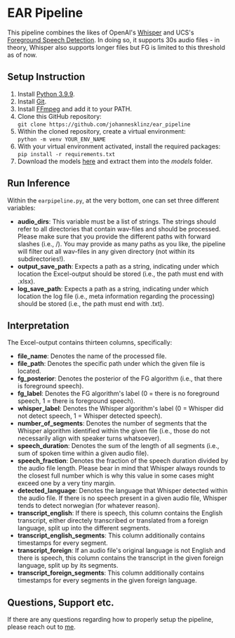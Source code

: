# EAR Pipeline
This pipeline combines the likes of OpenAI's [Whisper](https://github.com/openai/whisper) and UCS's [Foreground Speech Detection](https://github.com/usc-sail/egocentric-fg-speech-detection). In doing so, it supports 30s audio files - in theory, Whisper also supports longer files but FG is limited to this threshold as of now.
## Setup Instruction
1. Install [Python 3.9.9](https://www.python.org/downloads/release/python-399/).
2. Install [Git](https://git-scm.com/downloads).
3. Install [FFmpeg](https://ffmpeg.org/download.html) and add it to your PATH.
4. Clone this GitHub repository:<br>
`git clone https://github.com/johannesklinz/ear_pipeline`
5. Within the cloned repository, create a virtual environment:<br>
`python -m venv YOUR_ENV_NAME`
6. With your virtual environment activated, install the required packages:<br>
`pip install -r requirements.txt`
7. Download the models [here](https://drive.google.com/file/d/1dSKxlhW8ZEbewpyKkQz1LcTe_XpkQks9/view?usp=sharing) and extract them into the *models* folder.
## Run Inference
Within the `earpipeline.py`, at the very bottom, one can set three different variables:
- **audio_dirs**: This variable must be a list of strings. The strings should refer to all directories that contain wav-files and should be processed. Please make sure that you provide the different paths with forward slashes (i.e., /). You may provide as many paths as you like, the pipeline will filter out all wav-files in any given directory (not within its subdirectories!).
- **output_save_path**: Expects a path as a string, indicating under which location the Excel-output should be stored (i.e., the path must end with .xlsx).
- **log_save_path**: Expects a path as a string, indicating under which location the log file (i.e., meta information regarding the processing) should be stored (i.e., the path must end with .txt).
## Interpretation
The Excel-output contains thirteen columns, specifically:
- **file_name**: Denotes the name of the processed file.
- **file_path**: Denotes the specific path under which the given file is located.
- **fg_posterior**: Denotes the posterior of the FG algorithm (i.e., that there is foreground speech).
- **fg_label**: Denotes the FG algorithm's label (0 = there is no foreground speech, 1 = there is foreground speech).
- **whisper_label**: Denotes the Whisper algorithm's label (0 = Whisper did not detect speech, 1 = Whisper detected speech).
- **number_of_segments**: Denotes the number of segments that the Whisper algorithm identified within the given file (i.e., those do not necessarily align with speaker turns whatsoever).
- **speech_duration**: Denotes the sum of the length of all segments (i.e., sum of spoken time within a given audio file).
- **speech_fraction**: Denotes the fraction of the speech duration divided by the audio file length. Please bear in mind that Whisper always rounds to the closest full number which is why this value in some cases might exceed one by a very tiny margin.
- **detected_language**: Denotes the language that Whisper detected within the audio file. If there is no speech present in a given audio file, Whisper tends to detect norwegian (for whatever reason).
- **transcript_english**: If there is speech, this column contains the English transcript, either directely transcribed or translated from a foreign language, split up into the different segments.
- **transcript_english_segments**: This column additionally contains timestamps for every segment.
- **transcript_foreign**: If an audio file's original language is not English and there is speech, this column contains the transcript in the given foreign language, split up by its segments.
- **transcript_foreign_segments**: This column additionally contains timestamps for every segments in the given foreign language.
## Questions, Support etc.
If there are any questions regarding how to properly setup the pipeline, please reach out to [me](mailto:johannes.klinz@gmail.com).